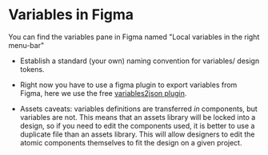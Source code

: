# Variables in Figma

You can find the variables pane in Figma named "Local variables in the right menu-bar"

- Establish a standard (your own) naming convention for variables/ design tokens.

- Right now you have to use a figma plugin to export variables from Figma, here we use the free  [variables2json plugin](https://www.figma.com/community/plugin/1253571037276959291).
  
- Assets caveats: variables definitions are transferred _in_ components, but variables are not. This means that an assets library will be locked into a design, so if you need to edit the components used, it is better to use a duplicate file than an assets library. This will allow designers to edit the atomic components themselves to fit the design on a given project.
